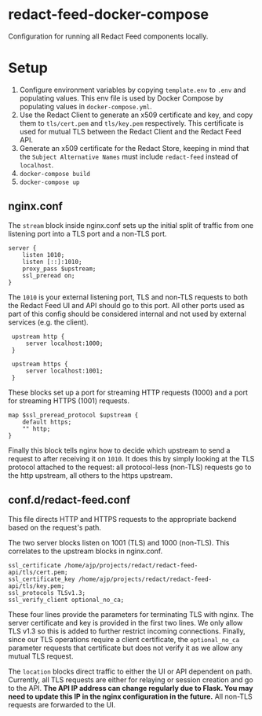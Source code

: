 # redact-feed-docker-compose
Configuration for running all Redact Feed components locally.

# Setup

1. Configure environment variables by copying `template.env` to `.env` and populating values. This env file is used by Docker Compose by populating values in `docker-compose.yml`.
2. Use the Redact Client to generate an x509 certificate and key, and copy them to `tls/cert.pem` and `tls/key.pem` respectively.  This certificate is used for mutual TLS between the Redact Client and the Redact Feed API.
3. Generate an x509 certificate for the Redact Store, keeping in mind that the `Subject Alternative Names` must include `redact-feed` instead of `localhost`.
3. `docker-compose build`
4. `docker-compose up`


## nginx.conf
The `stream` block inside nginx.conf sets up the initial split of traffic from
one listening port into a TLS port and a non-TLS port.

```
server {
	listen 1010;
	listen [::]:1010;
	proxy_pass $upstream;
	ssl_preread on;
}
```

The `1010` is your external listening port, TLS and non-TLS requests to both the
Redact Feed UI and API should go to this port. All other ports used as part of
this config should be considered internal and not used by external services
(e.g. the client).

```
 upstream http {
	 server localhost:1000;
 }

 upstream https {
	 server localhost:1001;
 }
```

These blocks set up a port for streaming HTTP requests (1000) and a port for
streaming HTTPS (1001) requests.

```
map $ssl_preread_protocol $upstream {
	default https;
	"" http;
}
```

Finally this block tells nginx how to decide which upstream to send a request to
after receiving it on `1010`. It does this by simply looking at the TLS protocol
attached to the request: all protocol-less (non-TLS) requests go to the http
upstream, all others to the https upstream.

## conf.d/redact-feed.conf
This file directs HTTP and HTTPS requests to the appropriate backend based on
the request's path.

The two server blocks listen on 1001 (TLS) and 1000 (non-TLS). This correlates
to the upstream blocks in nginx.conf.

```
ssl_certificate /home/ajp/projects/redact/redact-feed-api/tls/cert.pem;
ssl_certificate_key /home/ajp/projects/redact/redact-feed-api/tls/key.pem;
ssl_protocols TLSv1.3;
ssl_verify_client optional_no_ca;
```

These four lines provide the parameters for terminating TLS with nginx. The
server certificate and key is provided in the first two lines. We only allow TLS
v1.3 so this is added to further restrict incoming connections. Finally, since
our TLS operations require a client certificate, the `optional_no_ca` parameter
requests that certificate but does not verify it as we allow any mutual TLS
request.

The `location` blocks direct traffic to either the UI or API dependent on
path. Currently, all TLS requests are either for relaying or session creation
and go to the API. **The API IP address can change regularly due to Flask. You
may need to update this IP in the nginx configuration in the future.** All
non-TLS requests are forwarded to the UI.
